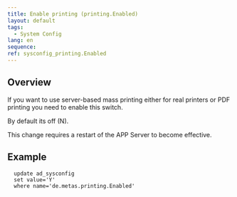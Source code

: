 ```yaml
---
title: Enable printing (printing.Enabled)
layout: default
tags:  
  - System Config
lang: en
sequence:
ref: sysconfig_printing.Enabled
---
```


## Overview
If you want to use server-based mass printing either for real printers or PDF printing you need to enable this switch.

By default its off (N).

This change requires a restart of the APP Server to become effective.

## Example
```
  update ad_sysconfig
  set value='Y'
  where name='de.metas.printing.Enabled'
```
